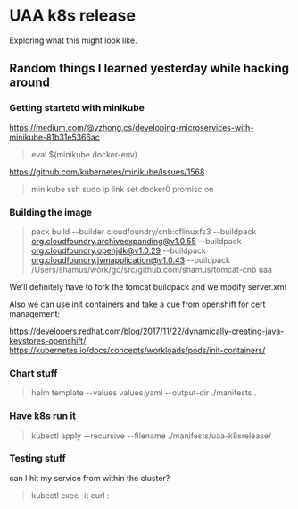 # UAA k8s release

Exploring what this might look like.

## Random things I learned yesterday while hacking around

### Getting startetd with minikube

https://medium.com/@yzhong.cs/developing-microservices-with-minikube-81b31e5366ac
> eval $(minikube docker-env)

https://github.com/kubernetes/minikube/issues/1568
> minikube ssh
> sudo ip link set docker0 promisc on

### Building the image

> pack build --builder cloudfoundry/cnb:cflinuxfs3 --buildpack org.cloudfoundry.archiveexpanding@v1.0.55 --buildpack org.cloudfoundry.openjdk@v1.0.29 --buildpack org.cloudfoundry.jvmapplication@v1.0.43 --buildpack /Users/shamus/work/go/src/github.com/shamus/tomcat-cnb uaa


We'll definitely have to fork the tomcat buildpack and we modify
server.xml

Also we can use init containers and take a cue from openshift for cert
management:

https://developers.redhat.com/blog/2017/11/22/dynamically-creating-java-keystores-openshift/
https://kubernetes.io/docs/concepts/workloads/pods/init-containers/

### Chart stuff
> helm template --values values.yaml --output-dir ./manifests .

### Have k8s run it
> kubectl apply --recursive --filename ./manifests/uaa-k8srelease/

### Testing stuff
can I hit my service from within the cluster?
> kubectl exec -it <pod id> curl <cluster ip>:<service port>
